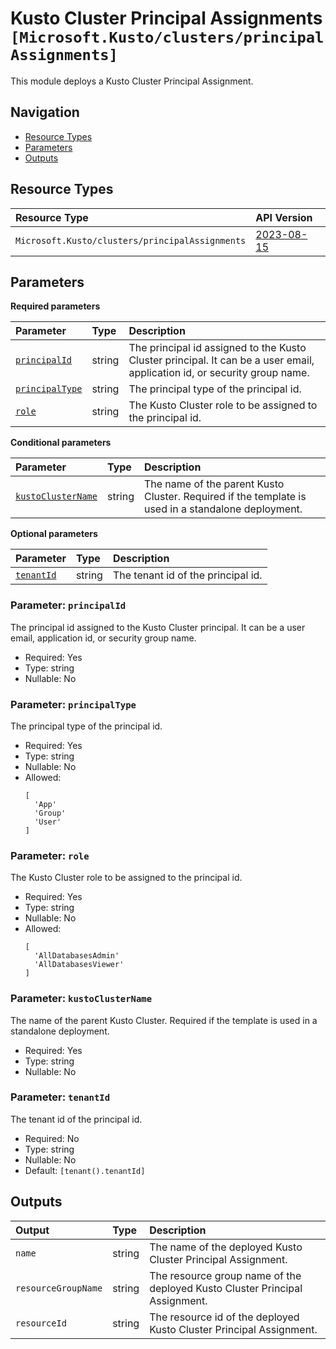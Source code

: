 # Kusto Cluster Principal Assignments `[Microsoft.Kusto/clusters/principalAssignments]`

This module deploys a Kusto Cluster Principal Assignment.

## Navigation

- [Resource Types](#Resource-Types)
- [Parameters](#Parameters)
- [Outputs](#Outputs)

## Resource Types

| Resource Type | API Version |
| :-- | :-- |
| `Microsoft.Kusto/clusters/principalAssignments` | [2023-08-15](https://learn.microsoft.com/en-us/azure/templates/Microsoft.Kusto/2023-08-15/clusters/principalAssignments) |

## Parameters

**Required parameters**

| Parameter | Type | Description |
| :-- | :-- | :-- |
| [`principalId`](#parameter-principalid) | string | The principal id assigned to the Kusto Cluster principal. It can be a user email, application id, or security group name. |
| [`principalType`](#parameter-principaltype) | string | The principal type of the principal id. |
| [`role`](#parameter-role) | string | The Kusto Cluster role to be assigned to the principal id. |

**Conditional parameters**

| Parameter | Type | Description |
| :-- | :-- | :-- |
| [`kustoClusterName`](#parameter-kustoclustername) | string | The name of the parent Kusto Cluster. Required if the template is used in a standalone deployment. |

**Optional parameters**

| Parameter | Type | Description |
| :-- | :-- | :-- |
| [`tenantId`](#parameter-tenantid) | string | The tenant id of the principal id. |

### Parameter: `principalId`

The principal id assigned to the Kusto Cluster principal. It can be a user email, application id, or security group name.

- Required: Yes
- Type: string
- Nullable: No

### Parameter: `principalType`

The principal type of the principal id.

- Required: Yes
- Type: string
- Nullable: No
- Allowed:
  ```Bicep
  [
    'App'
    'Group'
    'User'
  ]
  ```

### Parameter: `role`

The Kusto Cluster role to be assigned to the principal id.

- Required: Yes
- Type: string
- Nullable: No
- Allowed:
  ```Bicep
  [
    'AllDatabasesAdmin'
    'AllDatabasesViewer'
  ]
  ```

### Parameter: `kustoClusterName`

The name of the parent Kusto Cluster. Required if the template is used in a standalone deployment.

- Required: Yes
- Type: string
- Nullable: No

### Parameter: `tenantId`

The tenant id of the principal id.

- Required: No
- Type: string
- Nullable: No
- Default: `[tenant().tenantId]`

## Outputs

| Output | Type | Description |
| :-- | :-- | :-- |
| `name` | string | The name of the deployed Kusto Cluster Principal Assignment. |
| `resourceGroupName` | string | The resource group name of the deployed Kusto Cluster Principal Assignment. |
| `resourceId` | string | The resource id of the deployed Kusto Cluster Principal Assignment. |
